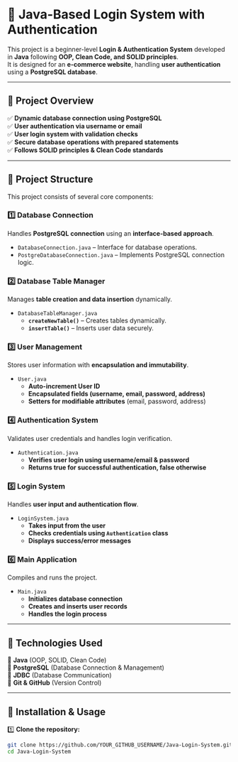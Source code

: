 # 🔐 Java-Based Login System with Authentication

This project is a beginner-level **Login & Authentication System** developed in **Java** following **OOP, Clean Code, and SOLID principles**.  
It is designed for an **e-commerce website**, handling **user authentication** using a **PostgreSQL database**.

---

## 📌 **Project Overview**
✅ **Dynamic database connection using PostgreSQL**  
✅ **User authentication via username or email**  
✅ **User login system with validation checks**  
✅ **Secure database operations with prepared statements**  
✅ **Follows SOLID principles & Clean Code standards**  

---

## 📌 **Project Structure**
This project consists of several core components:

### 1️⃣ **Database Connection**
Handles **PostgreSQL connection** using an **interface-based approach**.  
- `DatabaseConnection.java` – Interface for database operations.  
- `PostgreDatabaseConnection.java` – Implements PostgreSQL connection logic.  

### 2️⃣ **Database Table Manager**
Manages **table creation and data insertion** dynamically.  
- `DatabaseTableManager.java`  
  - **`createNewTable()`** – Creates tables dynamically.  
  - **`insertTable()`** – Inserts user data securely.  

### 3️⃣ **User Management**
Stores user information with **encapsulation and immutability**.  
- `User.java`  
  - **Auto-increment User ID**  
  - **Encapsulated fields (username, email, password, address)**  
  - **Setters for modifiable attributes** (email, password, address)  

### 4️⃣ **Authentication System**
Validates user credentials and handles login verification.  
- `Authentication.java`  
  - **Verifies user login using username/email & password**  
  - **Returns true for successful authentication, false otherwise**  

### 5️⃣ **Login System**
Handles **user input and authentication flow**.  
- `LoginSystem.java`  
  - **Takes input from the user**  
  - **Checks credentials using `Authentication` class**  
  - **Displays success/error messages**  

### 6️⃣ **Main Application**
Compiles and runs the project.  
- `Main.java`  
  - **Initializes database connection**  
  - **Creates and inserts user records**  
  - **Handles the login process**  

---

## 📌 **Technologies Used**
🔹 **Java** (OOP, SOLID, Clean Code)  
🔹 **PostgreSQL** (Database Connection & Management)  
🔹 **JDBC** (Database Communication)  
🔹 **Git & GitHub** (Version Control)  

---

## 📌 **Installation & Usage**
1️⃣ **Clone the repository:**
```sh
git clone https://github.com/YOUR_GITHUB_USERNAME/Java-Login-System.git
cd Java-Login-System
